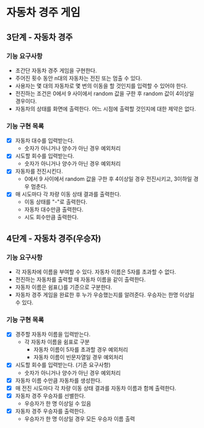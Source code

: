 # 자동차 경주 게임

## 3단계 - 자동차 경주

### 기능 요구사항

- 초간단 자동차 경주 게임을 구현한다.
- 주어진 횟수 동안 n대의 자동차는 전진 또는 멈출 수 있다.
- 사용자는 몇 대의 자동차로 몇 번의 이동을 할 것인지를 입력할 수 있어야 한다.
- 전진하는 조건은 0에서 9 사이에서 random 값을 구한 후 random 값이 4이상일 경우이다.
- 자동차의 상태를 화면에 출력한다. 어느 시점에 출력할 것인지에 대한 제약은 없다.

### 기능 구현 목록

- [X] 자동차 대수를 입력받는다.
  - 숫자가 아니거나 양수가 아닌 경우 예외처리
- [X] 시도할 회수를 입력받는다.
  - 숫자가 아니거나 양수가 아닌 경우 예외처리
- [X] 자동차를 전진시킨다.
  - 0에서 9 사이에서 random 값을 구한 후 4이상일 경우 전진시키고, 3이하일 경우 멈춘다.
- [X] 매 시도마다 각 차량 이동 상태 결과를 출력한다.
  - 이동 상태를 "-"로 출력한다.
  - 자동차 대수만큼 출력한다.
  - 시도 회수만큼 출력한다.

## 4단계 - 자동차 경주(우승자)

### 기능 요구사항

- 각 자동차에 이름을 부여할 수 있다. 자동차 이름은 5자를 초과할 수 없다.
- 전진하는 자동차를 출력할 때 자동차 이름을 같이 출력한다.
- 자동차 이름은 쉼표(,)를 기준으로 구분한다.
- 자동차 경주 게임을 완료한 후 누가 우승했는지를 알려준다. 우승자는 한명 이상일 수 있다.

### 기능 구현 목록

- [X] 경주할 자동차 이름을 입력받는다.
  - 각 자동차 이름을 쉼표로 구분
    - 자동차 이름이 5자를 초과할 경우 예외처리
    - 자동차 이름이 빈문자열일 경우 예외처리
- [X] 시도할 회수를 입력받는다. (기존 요구사항)
  - 숫자가 아니거나 양수가 아닌 경우 예외처리
- [X] 자동차 이름 수만큼 자동차를 생성한다.
- [X] 매 전진 시도마다 각 차량 이동 상태 결과를 자동차 이름과 함께 출력한다.
- [X] 자동차 경주 우승자를 선별한다.
  - 우승자가 한 명 이상일 수 있음
- [X] 자동차 경주 우승자를 출력한다.
  - 우승자가 한 명 이상일 경우 모든 우승자 이름 출력
